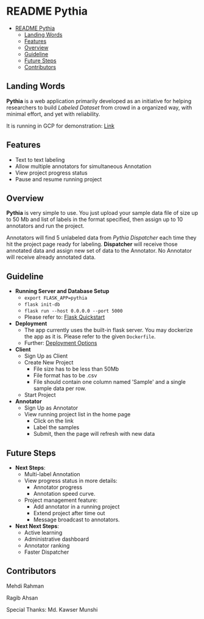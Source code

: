 # README Pythia


<!-- @import "[TOC]" {cmd="toc" depthFrom=1 depthTo=6 orderedList=false} -->
<!-- code_chunk_output -->

* [README Pythia](#readme-pythia)
	* [Landing Words](#landing-words)
	* [Features](#features)
	* [Overview](#overview)
	* [Guideline](#guideline)
	* [Future Steps](#future-steps)
	* [Contributors](#contributors)

<!-- /code_chunk_output -->

## Landing Words
 **Pythia** is a web application primarily developed as an initiative for helping researchers to build _Labeled Dataset_ from crowd in a organized way, with minimal effort, and yet with reliability.

 It is running in GCP for demonstration: [Link](http://35.222.75.72:5000/)

## Features
 - Text to text labeling
 - Allow multiple annotators for simultaneous Annotation
 - View project progress status
 - Pause and resume running project

## Overview
 **Pythia** is very simple to use. You just upload your sample data file of size up to 50 Mb and list of labels in the format specified, then assign up to 10 annotators and run the project.

 Annotators will find 5 unlabeled data from _Pythia Dispatcher_ each time they hit the project page ready for labeling. **Dispatcher** will receive those annotated data and assign new set of data to the Annotator. No Annotator will receive already annotated data.
<!-- ### What It Is? -->
<!-- ### How It Works? -->
<!-- ## Tutorial -->
## Guideline
 - **Running Server and Database Setup**
	 - `export FLASK_APP=pythia`
	 - `flask init-db`
	 - `flask run --host 0.0.0.0 --port 5000`
	 - Please refer to: [Flask Quickstart](http://flask.pocoo.org/docs/1.0/quickstart/)
 - **Deployment**
	 - The app currently uses the built-in flask server. You may dockerize the app as it is. Please refer to the given `Dockerfile`.
	 - Further: [Deployment Options](http://flask.pocoo.org/docs/1.0/deploying/)
 - **Client**
     - Sign Up as Client
     - Create New Project
         - File size has to be less than 50Mb
         - File format has to be .csv
         - File should contain one column named 'Sample' and a single sample data per row.
     - Start Project
 - **Annotator**
     - Sign Up as Annotator
     - View running project list in the home page
         - Click on the link
         - Label the samples
         - Submit, then the page will refresh with new data

## Future Steps
 - **Next Steps**:
     - Multi-label Annotation
     - View progress status in more details:
         - Annotator progress
         - Annotation speed curve.
     - Project management feature:
         - Add annotator in a running project
         - Extend project after time out
         - Message broadcast to annotators.
 - **Next Next Steps**:
     - Active learning
     - Administrative dashboard
     - Annotator ranking
     - Faster Dispatcher
## Contributors
Mehdi Rahman

Ragib Ahsan

Special Thanks: Md. Kawser Munshi
